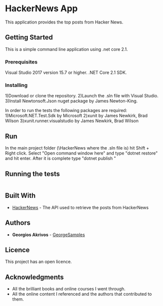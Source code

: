 # HackerNews App

This application provides the top posts from Hacker News.

## Getting Started

This is a simple command line application using .net core 2.1.

### Prerequisites

Visual Studio 2017 version 15.7 or higher.
.NET Core 2.1 SDK.

### Installing

1)Download or clone the repository.
2)Launch the .sln file with Visual Studio.
3)Install Newtonsoft.Json nuget package by James Newton-King.

In order to run the tests the following packages are required:
1)Microsoft.NET.Test.Sdk by Microsoft
2)xunit by James Newkirk, Brad Wilson
3)xunit.runner.visualstudio by James Newkirk, Brad Wilson

## Run
In the main project folder (\HackerNews where the .sln file is) hit Shift + Right click.
Select "Open command window here" and type "dotnet restore" and hit enter.
After it is complete type "dotnet publish "

## Running the tests

```
```
## Built With

* [HackerNews](https://github.com/HackerNews/API) - The API used to retrieve the posts from HackerNews

## Authors

* **Georgios Akrivos** - [GeorgeSamples](https://github.com/GeorgeSamples)

## Licence

This project has an open licence.

## Acknowledgments
* All the brilliant books and online courses I went through.
* All the online content I referenced and the authors that contributed to them.
